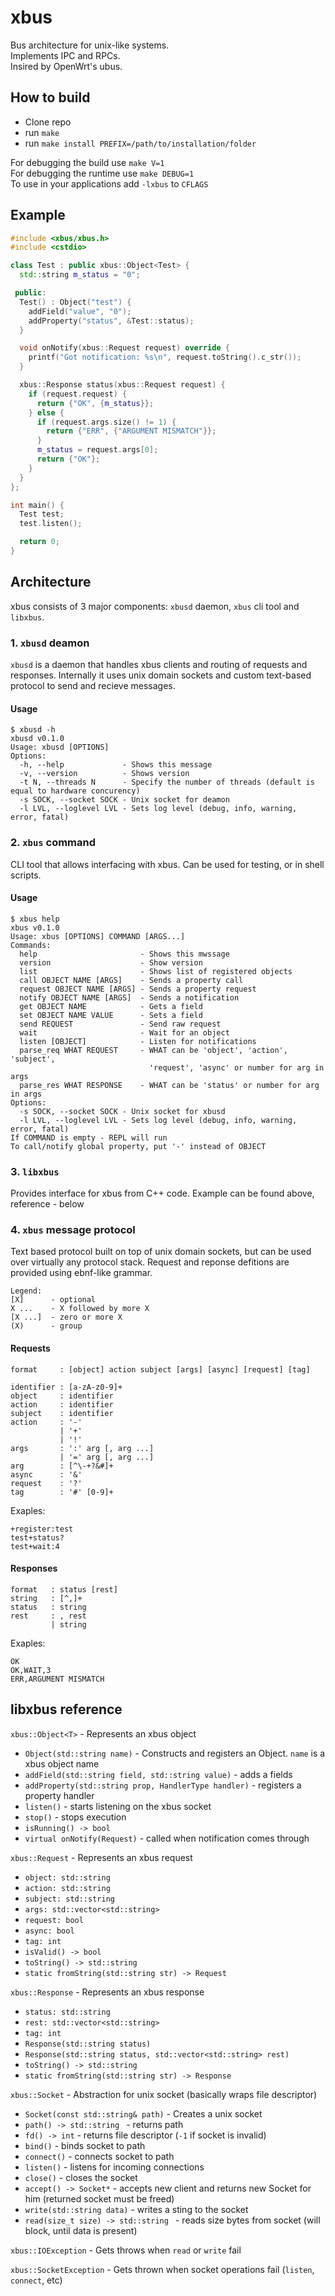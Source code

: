 # xbus

Bus architecture for unix-like systems.  
Implements IPC and RPCs.  
Insired by OpenWrt's ubus.  

## How to build
 - Clone repo
 - run `make`
 - run `make install PREFIX=/path/to/installation/folder`

For debugging the build use `make V=1`  
For debugging the runtime use `make DEBUG=1`  
To use in your applications add `-lxbus` to `CFLAGS`

## Example
```C++
#include <xbus/xbus.h>
#include <cstdio>

class Test : public xbus::Object<Test> {
  std::string m_status = "0";

 public:
  Test() : Object("test") {
    addField("value", "0");
    addProperty("status", &Test::status);
  }

  void onNotify(xbus::Request request) override {
    printf("Got notification: %s\n", request.toString().c_str());
  }

  xbus::Response status(xbus::Request request) {
    if (request.request) {
      return {"OK", {m_status}};
    } else {
      if (request.args.size() != 1) {
        return {"ERR", {"ARGUMENT MISMATCH"}};
      }
      m_status = request.args[0];
      return {"OK"};
    }
  }
};

int main() {
  Test test;
  test.listen();

  return 0;
}
```

## Architecture

xbus consists of 3 major components: `xbusd` daemon, `xbus` cli tool and `libxbus`.

### 1. `xbusd` deamon
`xbusd` is a daemon that handles xbus clients and routing of requests and responses. Internally it uses unix domain sockets and custom text-based protocol to send and recieve messages.

#### Usage
```
$ xbusd -h
xbusd v0.1.0
Usage: xbusd [OPTIONS]
Options:
  -h, --help             - Shows this message
  -v, --version          - Shows version
  -t N, --threads N      - Specify the number of threads (default is equal to hardware concurency)
  -s SOCK, --socket SOCK - Unix socket for deamon
  -l LVL, --loglevel LVL - Sets log level (debug, info, warning, error, fatal)
```

### 2. `xbus` command
CLI tool that allows interfacing with xbus. Can be used for testing, or in shell scripts.

#### Usage
```
$ xbus help
xbus v0.1.0
Usage: xbus [OPTIONS] COMMAND [ARGS...]
Commands:
  help                       - Shows this mwssage
  version                    - Show version
  list                       - Shows list of registered objects
  call OBJECT NAME [ARGS]    - Sends a property call
  request OBJECT NAME [ARGS] - Sends a property request
  notify OBJECT NAME [ARGS]  - Sends a notification
  get OBJECT NAME            - Gets a field
  set OBJECT NAME VALUE      - Sets a field
  send REQUEST               - Send raw request
  wait                       - Wait for an object
  listen [OBJECT]            - Listen for notifications
  parse_req WHAT REQUEST     - WHAT can be 'object', 'action', 'subject', 
                               'request', 'async' or number for arg in args
  parse_res WHAT RESPONSE    - WHAT can be 'status' or number for arg in args
Options:
  -s SOCK, --socket SOCK - Unix socket for xbusd
  -l LVL, --loglevel LVL - Sets log level (debug, info, warning, error, fatal)
If COMMAND is empty - REPL will run
To call/notify global property, put '-' instead of OBJECT

```

### 3. `libxbus`
Provides interface for xbus from C++ code. Example can be found above, reference - below

### 4. `xbus` message protocol
Text based protocol built on top of unix domain sockets, but can be used over virtually any protocol stack. Request and reponse defitions are provided using ebnf-like grammar.

```
Legend:
[X]      - optional
X ...    - X followed by more X
[X ...]  - zero or more X
(X)      - group
```

#### Requests
```
format     : [object] action subject [args] [async] [request] [tag]

identifier : [a-zA-z0-9]+
object     : identifier
action     : identifier
subject    : identifier
action     : '-'
           | '+'
           | '!'
args       : ':' arg [, arg ...]
           | '=' arg [, arg ...]
arg        : [^\-+?&#]+
async      : '&'
request    : '?'
tag        : '#' [0-9]+
```

Exaples:  
```
+register:test
test+status?
test+wait:4
```

#### Responses
```
format   : status [rest]
string   : [^,]+
status   : string
rest     : , rest
         | string

```

Exaples:
```
OK
OK,WAIT,3
ERR,ARGUMENT MISMATCH
```

## libxbus reference
`xbus::Object<T>` - Represents an xbus object  
 - `Object(std::string name)` - Constructs and registers an Object. `name` is a xbus object name
 - `addField(std::string field, std::string value)`  - adds a fields
 - `addProperty(std::string prop, HandlerType handler)` - registers a property handler
 - `listen()` - starts listening on the xbus socket
 - `stop()` - stops execution
 - `isRunning() -> bool`
 - `virtual onNotify(Request)` - called when notification comes through

`xbus::Request` - Represents an xbus request   
 - `object: std::string`
 - `action: std::string`
 - `subject: std::string`
 - `args: std::vector<std::string>`
 - `request: bool`
 - `async: bool`
 - `tag: int`
 - `isValid() -> bool`
 - `toString() -> std::string`
 - `static fromString(std::string str) -> Request`

`xbus::Response` - Represents an xbus response  
 - `status: std::string`
 - `rest: std::vector<std::string>`
 - `tag: int`
 - `Response(std::string status)`
 - `Response(std::string status, std::vector<std::string> rest)`
 - `toString() -> std::string`
 - `static fromString(std::string str) -> Response`

`xbus::Socket` - Abstraction for unix socket (basically wraps file descriptor)  
 - `Socket(const std::string& path)` - Creates a unix socket
 - `path() -> std::string ` - returns path
 - `fd() -> int` - returns file descriptor (`-1` if socket is invalid)
 - `bind()` - binds socket to path
 - `connect()` - connects socket to path
 - `listen()` - listens for incoming connections
 - `close()` - closes the socket
 - `accept() -> Socket*` - accepts new client and returns new Socket for him (returned socket must be freed)
 - `write(std::string data)` - writes a sting to the socket
 - `read(size_t size) -> std::string ` - reads size bytes from socket (will block, until data is present)

`xbus::IOException` - Gets throws when `read` or `write` fail  

`xbus::SocketException` - Gets thrown when socket operations fail (`listen`, `connect`, etc)  
